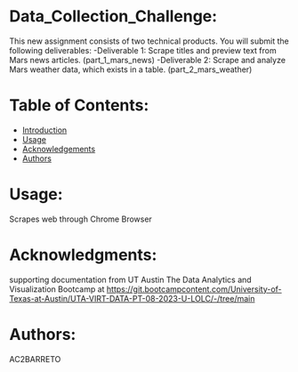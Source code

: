 # Data_Collection_Challenge:
This new assignment consists of two technical products. You will submit the following deliverables:
-Deliverable 1: Scrape titles and preview text from Mars news articles. (part_1_mars_news)
-Deliverable 2: Scrape and analyze Mars weather data, which exists in a table. (part_2_mars_weather)

# Table of Contents:
- [Introduction](#introduction)
- [Usage](#usage)
- [Acknowledgements](#acknowledgemnets)
- [Authors](#authors)
  
# Usage:<a name="usage"></a>
Scrapes web through Chrome Browser

# Acknowledgments:<a name="acknowledgemnets"></a>
supporting documentation from UT Austin The Data Analytics and Visualization Bootcamp at https://git.bootcampcontent.com/University-of-Texas-at-Austin/UTA-VIRT-DATA-PT-08-2023-U-LOLC/-/tree/main

# Authors:<a name="authors"></a>
AC2BARRETO

